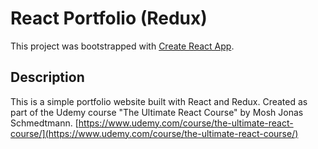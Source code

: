 # React Portfolio (Redux)

This project was bootstrapped with [Create React App](https://github.com/facebook/create-react-app).

## Description

This is a simple portfolio website built with React and Redux. Created as part of the Udemy course "The Ultimate React Course" by Mosh Jonas Schmedtmann.
[https://www.udemy.com/course/the-ultimate-react-course/](https://www.udemy.com/course/the-ultimate-react-course/)
